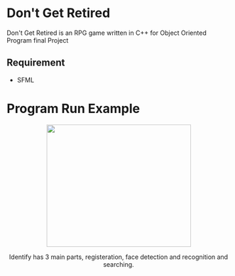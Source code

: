 # Don't Get Retired
Don't Get Retired is an RPG game written in C++ for Object Oriented Program final Project

## Requirement
- SFML

# Program Run Example
<div align="center">
  <img src="https://github.com/bbkbbbk/DontgetRetired/blob/master/demo/menu.gif" width="325" height="275" />
  <p>Identify has 3 main parts, registeration, face detection and recognition and searching.</p>
</div>

